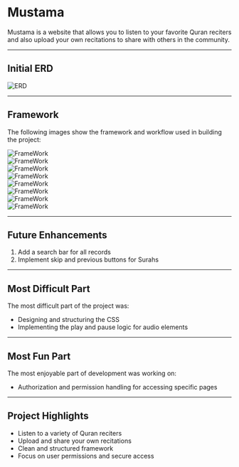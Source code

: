 # Mustama  

Mustama is a website that allows you to listen to your favorite Quran reciters and also upload your own recitations to share with others in the community.  

---

## Initial ERD  
![ERD](./photos/ERD.png)

---

## Framework  
The following images show the framework and workflow used in building the project:  

![FrameWork](./photos/frame1.png)  
![FrameWork](./photos/frame2.png)  
![FrameWork](./photos/frame3.png)  
![FrameWork](./photos/frame4.png)  
![FrameWork](./photos/frame5.png)  
![FrameWork](./photos/frame6.png)  
![FrameWork](./photos/frame7.png)  
![FrameWork](./photos/frame8.png)  

---

## Future Enhancements  
1. Add a search bar for all records  
2. Implement skip and previous buttons for Surahs  

---

## Most Difficult Part  
The most difficult part of the project was:  
- Designing and structuring the CSS  
- Implementing the play and pause logic for audio elements  

---

## Most Fun Part  
The most enjoyable part of development was working on:  
- Authorization and permission handling for accessing specific pages  

---

## Project Highlights  
- Listen to a variety of Quran reciters  
- Upload and share your own recitations  
- Clean and structured framework  
- Focus on user permissions and secure access  
